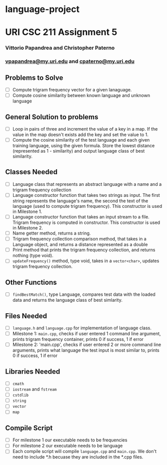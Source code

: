 # language-project
# URI CSC 211 Assignment 5
### Vittorio Papandrea and Christopher Paterno
### vpapandrea@my.uri.edu and cpaterno@my.uri.edu

## Problems to Solve
- [ ] Compute trigram frequency vector for a given lanaguage.
- [ ] Compute cosine similarity between known language and unknown language

## General Solution to problems
- [ ] Loop in pairs of three and increment the value of a key in a map. If the value in the map doesn't exists add the key and set the value to 1.
- [ ] Compute the cosine similarity of the test language and each given training language, using the given formula. 
Store the lowest distance (represented as 1 - similarity) and output language class of best similarity.

## Classes Needed
- [ ] Language class that represents an abstract language with a name and a trigram frequency collection
- [ ] Language constructor function that takes two strings as input. The first string represents the language's name, 
the second the text of the language (used to compute trigram frequency). 
This constructor is used in Milestone 1.
- [ ] Language constructor function that takes an input stream to a file. Trigram frequency is computed in constructor. 
This constructor is used in Milestone 2.
- [ ] Name getter method, returns a string.
- [ ] Trigram frequency collection comparison method, that takes in a Language object, and returns a distance represented as a double
- [ ] Print method that prints the trigram frequency collection, and returns nothing (type void).
- [ ] `updateFrequency()` method, type void, takes in a `vector<char>`, updates trigram frequency collection.  

## Other Functions
- [ ] `findBestMatch()`, type Language, compares test data with the loaded data and returns the language class of best simlarity.  

## Files Needed 
- [ ] `language.h` and `language.cpp` for implementation of language class.
- [ ] Milestone 1: `main.cpp`, checks if user entered 1 command line argument, prints trigram frequency container, 
prints 0 if success, 1 if error
- [ ] Milestone 2: 'main.cpp', checks if user entered 2 or more command line arguments, prints what language the test input is most similar to,
prints 0 if success, 1 if error 

## Libraries Needed
- [ ] `cmath`
- [ ] `iostream` and `fstream`
- [ ] `cstdlib`
- [ ] `string`
- [ ] `vector`
- [ ] `map`

## Compile Script
- [ ] For milestone 1 our executable needs to be frequencies
- [ ] For milestone 2 our executable needs to be language
- [ ] Each compile script will compile `language.cpp` and `main.cpp`. We don't need to include *.h becuase they are included in the *.cpp files.

